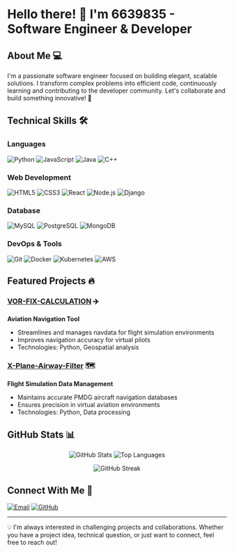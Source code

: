 # Hello there! 👋 I'm 6639835 - Software Engineer & Developer

## About Me 💻
I'm a passionate software engineer focused on building elegant, scalable solutions. I transform complex problems into efficient code, continuously learning and contributing to the developer community. Let's collaborate and build something innovative! 🚀

## Technical Skills 🛠️

### Languages
![Python](https://img.shields.io/badge/-Python-3776AB?style=flat&logo=python&logoColor=white)
![JavaScript](https://img.shields.io/badge/-JavaScript-F7DF1E?style=flat&logo=javascript&logoColor=black)
![Java](https://img.shields.io/badge/-Java-007396?style=flat&logo=java&logoColor=white)
![C++](https://img.shields.io/badge/-C++-00599C?style=flat&logo=c%2B%2B&logoColor=white)

### Web Development
![HTML5](https://img.shields.io/badge/-HTML5-E34F26?style=flat&logo=html5&logoColor=white)
![CSS3](https://img.shields.io/badge/-CSS3-1572B6?style=flat&logo=css3&logoColor=white)
![React](https://img.shields.io/badge/-React-61DAFB?style=flat&logo=react&logoColor=black)
![Node.js](https://img.shields.io/badge/-Node.js-339933?style=flat&logo=node.js&logoColor=white)
![Django](https://img.shields.io/badge/-Django-092E20?style=flat&logo=django&logoColor=white)

### Database
![MySQL](https://img.shields.io/badge/-MySQL-4479A1?style=flat&logo=mysql&logoColor=white)
![PostgreSQL](https://img.shields.io/badge/-PostgreSQL-336791?style=flat&logo=postgresql&logoColor=white)
![MongoDB](https://img.shields.io/badge/-MongoDB-47A248?style=flat&logo=mongodb&logoColor=white)

### DevOps & Tools
![Git](https://img.shields.io/badge/-Git-F05032?style=flat&logo=git&logoColor=white)
![Docker](https://img.shields.io/badge/-Docker-2496ED?style=flat&logo=docker&logoColor=white)
![Kubernetes](https://img.shields.io/badge/-Kubernetes-326CE5?style=flat&logo=kubernetes&logoColor=white)
![AWS](https://img.shields.io/badge/-AWS-232F3E?style=flat&logo=amazon-aws&logoColor=white)

## Featured Projects 🔥

### [VOR-FIX-CALCULATION](https://github.com/6639835/VOR-FIX-CALCULATION) ✈️
**Aviation Navigation Tool**
- Streamlines and manages navdata for flight simulation environments
- Improves navigation accuracy for virtual pilots
- Technologies: Python, Geospatial analysis

### [X-Plane-Airway-Filter](https://github.com/6639835/X-Plane-Airway-Filter) 🗺️
**Flight Simulation Data Management**
- Maintains accurate PMDG aircraft navigation databases
- Ensures precision in virtual aviation environments
- Technologies: Python, Data processing

## GitHub Stats 📊

<div align="center">
  <img src="https://github-readme-stats.vercel.app/api?username=6639835&show_icons=true&theme=tokyonight" alt="GitHub Stats" />
  <img src="https://github-readme-stats.vercel.app/api/top-langs/?username=6639835&layout=compact&theme=tokyonight" alt="Top Languages" />
</div>

<p align="center">
  <img src="https://github-readme-streak-stats.herokuapp.com/?user=6639835&theme=tokyonight" alt="GitHub Streak" />
</p>

## Connect With Me 🤝

[![Email](https://img.shields.io/badge/-Email-D14836?style=for-the-badge&logo=gmail&logoColor=white)](mailto:6639835@gmail.com)
[![GitHub](https://img.shields.io/badge/-GitHub-181717?style=for-the-badge&logo=github&logoColor=white)](https://github.com/6639835)

---

💡 I'm always interested in challenging projects and collaborations. Whether you have a project idea, technical question, or just want to connect, feel free to reach out!
